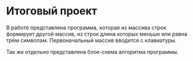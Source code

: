 # Итоговый проект

В работе представлена программа, которая из массива строк формирует другой массив, из строк длина которых меньше или равна трём символам. Первоначальный массив вводится с клавиатуры.

Так же отдельно представлена блок-схема алгоритма программы.